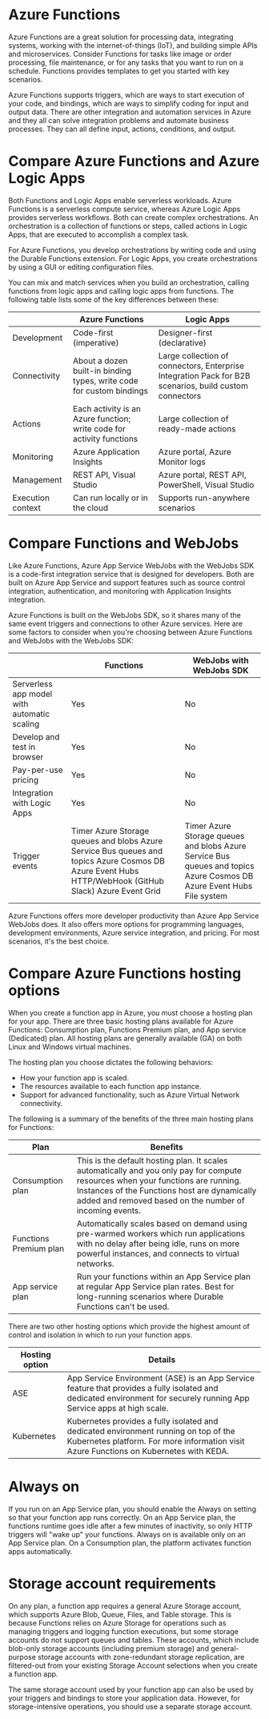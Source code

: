 # Azure Functions

Azure Functions are a great solution for processing data, integrating systems, working with the internet-of-things (IoT), and building simple APIs and microservices. Consider Functions for tasks like image or order processing, file maintenance, or for any tasks that you want to run on a schedule. Functions provides templates to get you started with key scenarios.

Azure Functions supports triggers, which are ways to start execution of your code, and bindings, which are ways to simplify coding for input and output data. There are other integration and automation services in Azure and they all can solve integration problems and automate business processes. They can all define input, actions, conditions, and output.


# Compare Azure Functions and Azure Logic Apps

Both Functions and Logic Apps enable serverless workloads. Azure Functions is a serverless compute service, whereas Azure Logic Apps provides serverless workflows. Both can create complex orchestrations. An orchestration is a collection of functions or steps, called actions in Logic Apps, that are executed to accomplish a complex task.

For Azure Functions, you develop orchestrations by writing code and using the Durable Functions extension. For Logic Apps, you create orchestrations by using a GUI or editing configuration files.

You can mix and match services when you build an orchestration, calling functions from logic apps and calling logic apps from functions. The following table lists some of the key differences between these:

|                   	| Azure Functions                                                       	| Logic Apps                                                                                             	|
|-------------------	|-----------------------------------------------------------------------	|--------------------------------------------------------------------------------------------------------	|
| Development       	| Code-first (imperative)                                               	| Designer-first (declarative)                                                                           	|
| Connectivity      	| About a dozen built-in binding types, write code for custom bindings  	| Large collection of connectors, Enterprise Integration Pack for B2B scenarios, build custom connectors 	|
| Actions           	| Each activity is an Azure function; write code for activity functions 	| Large collection of ready-made actions                                                                 	|
| Monitoring        	| Azure Application Insights                                            	| Azure portal, Azure Monitor logs                                                                       	|
| Management        	| REST API, Visual Studio                                               	| Azure portal, REST API, PowerShell, Visual Studio                                                      	|
| Execution context 	| Can run locally or in the cloud                                       	| Supports run-anywhere scenarios                                                                        	|

# Compare Functions and WebJobs

Like Azure Functions, Azure App Service WebJobs with the WebJobs SDK is a code-first integration service that is designed for developers. Both are built on Azure App Service and support features such as source control integration, authentication, and monitoring with Application Insights integration.

Azure Functions is built on the WebJobs SDK, so it shares many of the same event triggers and connections to other Azure services. Here are some factors to consider when you're choosing between Azure Functions and WebJobs with the WebJobs SDK:

|                                             	| Functions                                                                                                                                              	| WebJobs with WebJobs SDK                                                                                              	|
|---------------------------------------------	|--------------------------------------------------------------------------------------------------------------------------------------------------------	|-----------------------------------------------------------------------------------------------------------------------	|
| Serverless app model with automatic scaling 	| Yes                                                                                                                                                    	| No                                                                                                                    	|
| Develop and test in browser                 	| Yes                                                                                                                                                    	| No                                                                                                                    	|
| Pay-per-use pricing                         	| Yes                                                                                                                                                    	| No                                                                                                                    	|
| Integration with Logic Apps                 	| Yes                                                                                                                                                    	| No                                                                                                                    	|
| Trigger events                              	| Timer Azure Storage queues and blobs Azure Service Bus queues and topics Azure Cosmos DB Azure Event Hubs HTTP/WebHook (GitHub Slack) Azure Event Grid 	| Timer Azure Storage queues and blobs Azure Service Bus queues and topics Azure Cosmos DB Azure Event Hubs File system 	|

Azure Functions offers more developer productivity than Azure App Service WebJobs does. It also offers more options for programming languages, development environments, Azure service integration, and pricing. For most scenarios, it's the best choice.

# Compare Azure Functions hosting options

When you create a function app in Azure, you must choose a hosting plan for your app. There are three basic hosting plans available for Azure Functions: Consumption plan, Functions Premium plan, and App service (Dedicated) plan. All hosting plans are generally available (GA) on both Linux and Windows virtual machines.

The hosting plan you choose dictates the following behaviors:

- How your function app is scaled.
- The resources available to each function app instance.
- Support for advanced functionality, such as Azure Virtual Network connectivity.

The following is a summary of the benefits of the three main hosting plans for Functions:

| Plan                   	| Benefits                                                                                                                                                                                                                                    	|
|------------------------	|---------------------------------------------------------------------------------------------------------------------------------------------------------------------------------------------------------------------------------------------	|
| Consumption plan       	| This is the default hosting plan. It scales automatically and you only pay for compute resources when your functions are running. Instances of the Functions host are dynamically added and removed based on the number of incoming events. 	|
| Functions Premium plan 	| Automatically scales based on demand using pre-warmed workers which run applications with no delay after being idle, runs on more powerful instances, and connects to virtual networks.                                                     	|
| App service plan       	| Run your functions within an App Service plan at regular App Service plan rates. Best for long-running scenarios where Durable Functions can't be used.                                                                                     	|

There are two other hosting options which provide the highest amount of control and isolation in which to run your function apps.

| Hosting option 	| Details                                                                                                                                                                       	|
|----------------	|-------------------------------------------------------------------------------------------------------------------------------------------------------------------------------	|
| ASE            	| App Service Environment (ASE) is an App Service feature that provides a fully isolated and dedicated environment for securely running App Service apps at high scale.         	|
| Kubernetes     	| Kubernetes provides a fully isolated and dedicated environment running on top of the Kubernetes platform. For more information visit Azure Functions on Kubernetes with KEDA. 	|

# Always on

If you run on an App Service plan, you should enable the Always on setting so that your function app runs correctly. On an App Service plan, the functions runtime goes idle after a few minutes of inactivity, so only HTTP triggers will "wake up" your functions. Always on is available only on an App Service plan. On a Consumption plan, the platform activates function apps automatically.

# Storage account requirements

On any plan, a function app requires a general Azure Storage account, which supports Azure Blob, Queue, Files, and Table storage. This is because Functions relies on Azure Storage for operations such as managing triggers and logging function executions, but some storage accounts do not support queues and tables. These accounts, which include blob-only storage accounts (including premium storage) and general-purpose storage accounts with zone-redundant storage replication, are filtered-out from your existing Storage Account selections when you create a function app.

The same storage account used by your function app can also be used by your triggers and bindings to store your application data. However, for storage-intensive operations, you should use a separate storage account.
